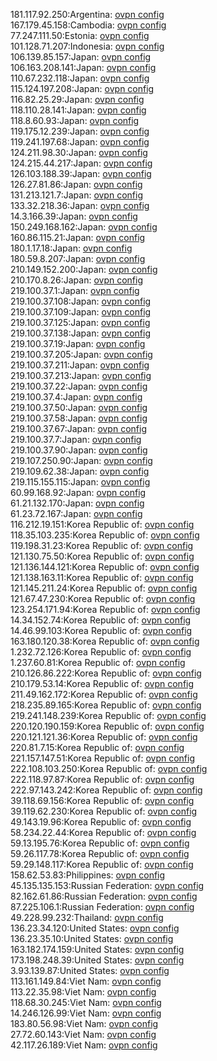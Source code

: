 181.117.92.250:Argentina: [ovpn config](vpn/181_117_92_250.ovpn)  
167.179.45.158:Cambodia: [ovpn config](vpn/167_179_45_158.ovpn)  
77.247.111.50:Estonia: [ovpn config](vpn/77_247_111_50.ovpn)  
101.128.71.207:Indonesia: [ovpn config](vpn/101_128_71_207.ovpn)  
106.139.85.157:Japan: [ovpn config](vpn/106_139_85_157.ovpn)  
106.163.208.141:Japan: [ovpn config](vpn/106_163_208_141.ovpn)  
110.67.232.118:Japan: [ovpn config](vpn/110_67_232_118.ovpn)  
115.124.197.208:Japan: [ovpn config](vpn/115_124_197_208.ovpn)  
116.82.25.29:Japan: [ovpn config](vpn/116_82_25_29.ovpn)  
118.110.28.141:Japan: [ovpn config](vpn/118_110_28_141.ovpn)  
118.8.60.93:Japan: [ovpn config](vpn/118_8_60_93.ovpn)  
119.175.12.239:Japan: [ovpn config](vpn/119_175_12_239.ovpn)  
119.241.197.68:Japan: [ovpn config](vpn/119_241_197_68.ovpn)  
124.211.98.30:Japan: [ovpn config](vpn/124_211_98_30.ovpn)  
124.215.44.217:Japan: [ovpn config](vpn/124_215_44_217.ovpn)  
126.103.188.39:Japan: [ovpn config](vpn/126_103_188_39.ovpn)  
126.27.81.86:Japan: [ovpn config](vpn/126_27_81_86.ovpn)  
131.213.121.7:Japan: [ovpn config](vpn/131_213_121_7.ovpn)  
133.32.218.36:Japan: [ovpn config](vpn/133_32_218_36.ovpn)  
14.3.166.39:Japan: [ovpn config](vpn/14_3_166_39.ovpn)  
150.249.168.162:Japan: [ovpn config](vpn/150_249_168_162.ovpn)  
160.86.115.21:Japan: [ovpn config](vpn/160_86_115_21.ovpn)  
180.1.17.18:Japan: [ovpn config](vpn/180_1_17_18.ovpn)  
180.59.8.207:Japan: [ovpn config](vpn/180_59_8_207.ovpn)  
210.149.152.200:Japan: [ovpn config](vpn/210_149_152_200.ovpn)  
210.170.8.26:Japan: [ovpn config](vpn/210_170_8_26.ovpn)  
219.100.37.1:Japan: [ovpn config](vpn/219_100_37_1.ovpn)  
219.100.37.108:Japan: [ovpn config](vpn/219_100_37_108.ovpn)  
219.100.37.109:Japan: [ovpn config](vpn/219_100_37_109.ovpn)  
219.100.37.125:Japan: [ovpn config](vpn/219_100_37_125.ovpn)  
219.100.37.138:Japan: [ovpn config](vpn/219_100_37_138.ovpn)  
219.100.37.19:Japan: [ovpn config](vpn/219_100_37_19.ovpn)  
219.100.37.205:Japan: [ovpn config](vpn/219_100_37_205.ovpn)  
219.100.37.211:Japan: [ovpn config](vpn/219_100_37_211.ovpn)  
219.100.37.213:Japan: [ovpn config](vpn/219_100_37_213.ovpn)  
219.100.37.22:Japan: [ovpn config](vpn/219_100_37_22.ovpn)  
219.100.37.4:Japan: [ovpn config](vpn/219_100_37_4.ovpn)  
219.100.37.50:Japan: [ovpn config](vpn/219_100_37_50.ovpn)  
219.100.37.58:Japan: [ovpn config](vpn/219_100_37_58.ovpn)  
219.100.37.67:Japan: [ovpn config](vpn/219_100_37_67.ovpn)  
219.100.37.7:Japan: [ovpn config](vpn/219_100_37_7.ovpn)  
219.100.37.90:Japan: [ovpn config](vpn/219_100_37_90.ovpn)  
219.107.250.90:Japan: [ovpn config](vpn/219_107_250_90.ovpn)  
219.109.62.38:Japan: [ovpn config](vpn/219_109_62_38.ovpn)  
219.115.155.115:Japan: [ovpn config](vpn/219_115_155_115.ovpn)  
60.99.168.92:Japan: [ovpn config](vpn/60_99_168_92.ovpn)  
61.21.132.170:Japan: [ovpn config](vpn/61_21_132_170.ovpn)  
61.23.72.167:Japan: [ovpn config](vpn/61_23_72_167.ovpn)  
116.212.19.151:Korea Republic of: [ovpn config](vpn/116_212_19_151.ovpn)  
118.35.103.235:Korea Republic of: [ovpn config](vpn/118_35_103_235.ovpn)  
119.198.31.23:Korea Republic of: [ovpn config](vpn/119_198_31_23.ovpn)  
121.130.75.50:Korea Republic of: [ovpn config](vpn/121_130_75_50.ovpn)  
121.136.144.121:Korea Republic of: [ovpn config](vpn/121_136_144_121.ovpn)  
121.138.163.11:Korea Republic of: [ovpn config](vpn/121_138_163_11.ovpn)  
121.145.211.24:Korea Republic of: [ovpn config](vpn/121_145_211_24.ovpn)  
121.67.47.230:Korea Republic of: [ovpn config](vpn/121_67_47_230.ovpn)  
123.254.171.94:Korea Republic of: [ovpn config](vpn/123_254_171_94.ovpn)  
14.34.152.74:Korea Republic of: [ovpn config](vpn/14_34_152_74.ovpn)  
14.46.99.103:Korea Republic of: [ovpn config](vpn/14_46_99_103.ovpn)  
163.180.120.38:Korea Republic of: [ovpn config](vpn/163_180_120_38.ovpn)  
1.232.72.126:Korea Republic of: [ovpn config](vpn/1_232_72_126.ovpn)  
1.237.60.81:Korea Republic of: [ovpn config](vpn/1_237_60_81.ovpn)  
210.126.86.222:Korea Republic of: [ovpn config](vpn/210_126_86_222.ovpn)  
210.179.53.14:Korea Republic of: [ovpn config](vpn/210_179_53_14.ovpn)  
211.49.162.172:Korea Republic of: [ovpn config](vpn/211_49_162_172.ovpn)  
218.235.89.165:Korea Republic of: [ovpn config](vpn/218_235_89_165.ovpn)  
219.241.148.239:Korea Republic of: [ovpn config](vpn/219_241_148_239.ovpn)  
220.120.190.159:Korea Republic of: [ovpn config](vpn/220_120_190_159.ovpn)  
220.121.121.36:Korea Republic of: [ovpn config](vpn/220_121_121_36.ovpn)  
220.81.7.15:Korea Republic of: [ovpn config](vpn/220_81_7_15.ovpn)  
221.157.147.51:Korea Republic of: [ovpn config](vpn/221_157_147_51.ovpn)  
222.108.103.250:Korea Republic of: [ovpn config](vpn/222_108_103_250.ovpn)  
222.118.97.87:Korea Republic of: [ovpn config](vpn/222_118_97_87.ovpn)  
222.97.143.242:Korea Republic of: [ovpn config](vpn/222_97_143_242.ovpn)  
39.118.69.156:Korea Republic of: [ovpn config](vpn/39_118_69_156.ovpn)  
39.119.62.230:Korea Republic of: [ovpn config](vpn/39_119_62_230.ovpn)  
49.143.19.96:Korea Republic of: [ovpn config](vpn/49_143_19_96.ovpn)  
58.234.22.44:Korea Republic of: [ovpn config](vpn/58_234_22_44.ovpn)  
59.13.195.76:Korea Republic of: [ovpn config](vpn/59_13_195_76.ovpn)  
59.26.117.78:Korea Republic of: [ovpn config](vpn/59_26_117_78.ovpn)  
59.29.148.117:Korea Republic of: [ovpn config](vpn/59_29_148_117.ovpn)  
158.62.53.83:Philippines: [ovpn config](vpn/158_62_53_83.ovpn)  
45.135.135.153:Russian Federation: [ovpn config](vpn/45_135_135_153.ovpn)  
82.162.61.86:Russian Federation: [ovpn config](vpn/82_162_61_86.ovpn)  
87.225.106.1:Russian Federation: [ovpn config](vpn/87_225_106_1.ovpn)  
49.228.99.232:Thailand: [ovpn config](vpn/49_228_99_232.ovpn)  
136.23.34.120:United States: [ovpn config](vpn/136_23_34_120.ovpn)  
136.23.35.10:United States: [ovpn config](vpn/136_23_35_10.ovpn)  
163.182.174.159:United States: [ovpn config](vpn/163_182_174_159.ovpn)  
173.198.248.39:United States: [ovpn config](vpn/173_198_248_39.ovpn)  
3.93.139.87:United States: [ovpn config](vpn/3_93_139_87.ovpn)  
113.161.149.84:Viet Nam: [ovpn config](vpn/113_161_149_84.ovpn)  
113.22.35.98:Viet Nam: [ovpn config](vpn/113_22_35_98.ovpn)  
118.68.30.245:Viet Nam: [ovpn config](vpn/118_68_30_245.ovpn)  
14.246.126.99:Viet Nam: [ovpn config](vpn/14_246_126_99.ovpn)  
183.80.56.98:Viet Nam: [ovpn config](vpn/183_80_56_98.ovpn)  
27.72.60.143:Viet Nam: [ovpn config](vpn/27_72_60_143.ovpn)  
42.117.26.189:Viet Nam: [ovpn config](vpn/42_117_26_189.ovpn)  
